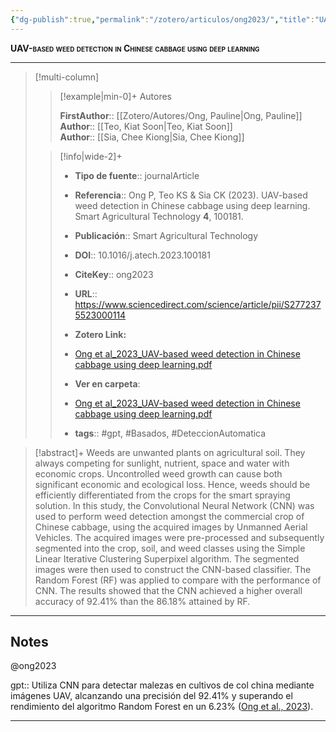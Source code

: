 ```yaml
---
{"dg-publish":true,"permalink":"/zotero/articulos/ong2023/","title":"UAV-based weed detection in Chinese cabbage using deep learning","tags":["#zotero"]}
---
```



<span style="font-variant:small-caps; font-weight: bold;">UAV-based weed detection in Chinese cabbage using deep learning</span>

---


> [!multi-column]
>
>> [!example|min-0]+ Autores
>> 
>> **FirstAuthor**:: [[Zotero/Autores/Ong, Pauline\|Ong, Pauline]]  
>> **Author**:: [[Teo, Kiat Soon\|Teo, Kiat Soon]]  
>> **Author**:: [[Sia, Chee Kiong\|Sia, Chee Kiong]]  
 >
>
>> [!info|wide-2]+
>>
>> - **Tipo de fuente**:: journalArticle
>> - **Referencia**:: Ong P, Teo KS & Sia CK (2023). UAV-based weed detection in Chinese cabbage using deep learning. Smart Agricultural Technology **4**, 100181.
>> - **Publicación**:: Smart Agricultural Technology
>> - **DOI**:: 10.1016/j.atech.2023.100181
>> - **CiteKey**:: ong2023
>> - **URL**:: https://www.sciencedirect.com/science/article/pii/S2772375523000114
>> - **Zotero Link:** 
>> - [Ong et al_2023_UAV-based weed detection in Chinese cabbage using deep learning.pdf](zotero://select/library/items/TLGU6FEF)
>>
>> - **Ver en carpeta**: 
>> - [Ong et al_2023_UAV-based weed detection in Chinese cabbage using deep learning.pdf](file://J:\OneDrive\Articulos\Ong%20et%20al_2023_UAV-based%20weed%20detection%20in%20Chinese%20cabbage%20using%20deep%20learning.pdf)
>> - **tags**:: #gpt, #Basados, #DeteccionAutomatica



> [!abstract]+ 
>Weeds are unwanted plants on agricultural soil. They always competing for sunlight, nutrient, space and water with economic crops. Uncontrolled weed growth can cause both significant economic and ecological loss. Hence, weeds should be efficiently differentiated from the crops for the smart spraying solution. In this study, the Convolutional Neural Network (CNN) was used to perform weed detection amongst the commercial crop of Chinese cabbage, using the acquired images by Unmanned Aerial Vehicles. The acquired images were pre-processed and subsequently segmented into the crop, soil, and weed classes using the Simple Linear Iterative Clustering Superpixel algorithm. The segmented images were then used to construct the CNN-based classifier. The Random Forest (RF) was applied to compare with the performance of CNN. The results showed that the CNN achieved a higher overall accuracy of 92.41% than the 86.18% attained by RF.


--- 

## Notes

@ong2023

gpt:: Utiliza CNN para detectar malezas en cultivos de col china mediante imágenes UAV, alcanzando una precisión del 92.41% y superando el rendimiento del algoritmo Random Forest en un 6.23% ([Ong et al., 2023](zotero://select/library/items/VE49VX5H)).






---








